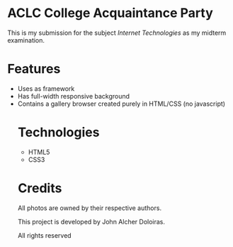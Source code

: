 # ACLC College Acquaintance Party

This is my submission for the subject *Internet Technologies* as my midterm examination.

# Features

* Uses <table> as framework
* Has full-width responsive background
* Contains a gallery browser created purely in HTML/CSS (no javascript)


#  Technologies
<ul>

<li> HTML5</li>
<li> CSS3</li>
</ul>

# Credits

All photos are owned by their respective authors.

This project is developed by John Alcher Doloiras.

All rights reserved
